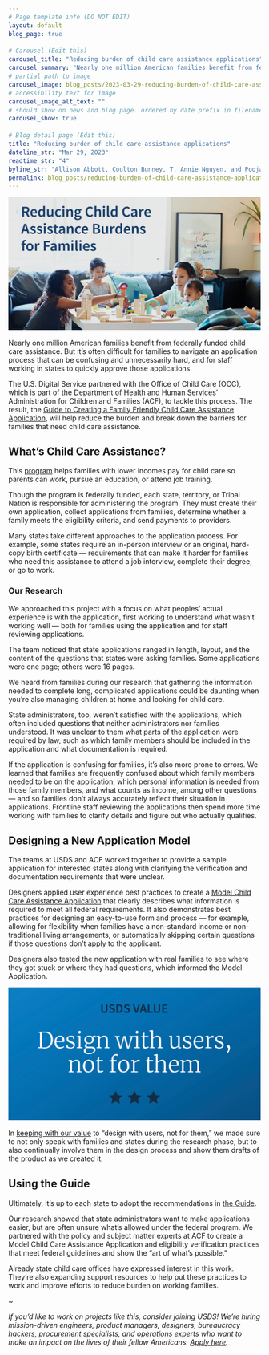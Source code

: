 ```yaml
---
# Page template info (DO NOT EDIT)
layout: default
blog_page: true

# Carousel (Edit this)
carousel_title: "Reducing burden of child care assistance applications"
carousel_summary: "Nearly one million American families benefit from federally funded child care assistance. But it’s often difficult for families to navigate an application process that can be confusing and unnecessarily hard."
# partial path to image
carousel_image: blog_posts/2023-03-29-reducing-burden-of-child-care-assistance-applications-img/carousel_8HnacQ.jpg
# accessibility text for image
carousel_image_alt_text: ""
# should show on news and blog page. ordered by date prefix in filename
carousel_show: true

# Blog detail page (Edit this)
title: "Reducing burden of child care assistance applications"
dateline_str: "Mar 29, 2023"
readtime_str: "4"
byline_str: "Allison Abbott, Coulton Bunney, T. Annie Nguyen, and Pooja Shaw"
permalink: blog_posts/reducing-burden-of-child-care-assistance-applications
---
```


![Photograph of two women and two young children playing at a table covered in wooden blocks. Text overlaid on the image reads "Reducing child care assistance burdens for families."](2023-03-29-reducing-burden-of-child-care-assistance-applications-img/8HnacQ.png)

Nearly one million American families benefit from federally funded child care assistance. But it’s often difficult for
families to navigate an application process that can be confusing and unnecessarily hard, and for staff working in
states to quickly approve those applications.

The U.S. Digital Service partnered with the Office of Child Care (OCC), which is part of the Department of Health and
Human Services’ Administration for Children and Families (ACF), to tackle this process. The result,
the [Guide to Creating a Family Friendly Child Care Assistance Application](https://childcareta.acf.hhs.gov/creating-family-friendly-child-care-assistance-application),
will help reduce the burden and break down the barriers for families that need child care assistance.

## What’s Child Care Assistance?

This [program](https://childcareta.acf.hhs.gov/ccdf-fundamentals/ccdf-program) helps families with lower incomes pay for
child care so parents can work, pursue an education, or attend job training.

Though the program is federally funded, each state, territory, or Tribal Nation is responsible for administering the
program. They must create their own application, collect applications from families, determine whether a family meets
the eligibility criteria, and send payments to providers.

Many states take different approaches to the application process. For example, some states require an in-person
interview or an original, hard-copy birth certificate — requirements that can make it harder for families who need this
assistance to attend a job interview, complete their degree, or go to work.

### Our Research

We approached this project with a focus on what peoples’ actual experience is with the application, first working to
understand what wasn’t working well — both for families using the application and for staff reviewing applications.

The team noticed that state applications ranged in length, layout, and the content of the questions that states were
asking families. Some applications were one page; others were 16 pages.

We heard from families during our research that gathering the information needed to complete long, complicated
applications could be daunting when you’re also managing children at home and looking for child care.

State administrators, too, weren’t satisfied with the applications, which often included questions that neither
administrators nor families understood. It was unclear to them what parts of the application were required by law, such
as which family members should be included in the application and what documentation is required.

If the application is confusing for families, it’s also more prone to errors. We learned that families are frequently
confused about which family members needed to be on the application, which personal information is needed from those
family members, and what counts as income, among other questions — and so families don’t always accurately reflect their
situation in applications. Frontline staff reviewing the applications then spend more time working with families to
clarify details and figure out who actually qualifies.

## Designing a New Application Model

The teams at USDS and ACF worked together to provide a sample application for interested states along with clarifying
the verification and documentation requirements that were unclear.

Designers applied user experience best practices to create
a [Model Child Care Assistance Application](https://childcareta.acf.hhs.gov/full-model-application) that clearly
describes what information is required to meet all federal requirements. It also demonstrates best practices for
designing an easy-to-use form and process — for example, allowing for flexibility when families have a non-standard
income or non-traditional living arrangements, or automatically skipping certain questions if those questions don’t
apply to the applicant.

Designers also tested the new application with real families to see where they got stuck or where they had questions,
which informed the Model Application.

![Graphic image of large text that reads "USDS Value: Design with users, not for them."](2023-03-29-reducing-burden-of-child-care-assistance-applications-img/g6RgdQ.png)

In [keeping with our value](/mission#our-values) to “design with users, not for them,” we made sure to not only speak
with families and states during the research phase, but to also continually involve them in the design process and show
them drafts of the product as we created it.

## Using the Guide

Ultimately, it’s up to each state to adopt the recommendations
in [the Guide](https://childcareta.acf.hhs.gov/creating-family-friendly-child-care-assistance-application).

Our research showed that state administrators want to make applications easier, but are often unsure what’s allowed
under the federal program. We partnered with the policy and subject matter experts at ACF to create a Model Child Care
Assistance Application and eligibility verification practices that meet federal guidelines and show the “art of what’s
possible.”

Already state child care offices have expressed interest in this work. They’re also expanding support resources to help
put these practices to work and improve efforts to reduce burden on working families.

~

_If you’d like to work on projects like this, consider joining USDS! We’re hiring mission-driven engineers, product
managers, designers, bureaucracy hackers, procurement specialists, and operations experts who want to make an impact on
the lives of their fellow Americans. [Apply here](/apply)._
